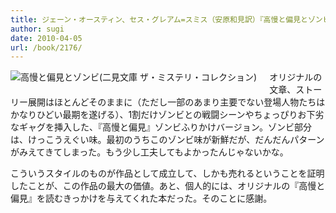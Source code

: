 ```yaml
---
title: ジェーン・オースティン、セス・グレアム=スミス（安原和見訳）『高慢と偏見とゾンビ』
author: sugi
date: 2010-04-05
url: /book/2176/
---
```

<a href="http://www.amazon.co.jp/exec/obidos/ASIN/4576100076/chezsugi-22/ref=nosim/" name="amazletlink" target="_blank"><img src="http://i2.wp.com/ecx.images-amazon.com/images/I/51hYEn1sZAL._SL160_.jpg?w=660" alt="高慢と偏見とゾンビ(二見文庫 ザ・ミステリ・コレクション)" class="alignleft" style="float: left; margin: 0 20px 20px 0;" data-recalc-dims="1" /></a>

オリジナルの文章、ストーリー展開はほとんどそのままに（ただし一部のあまり主要でない登場人物たちはかなりひどい最期を遂げる）、1割だけゾンビとの戦闘シーンやちょっぴりお下劣なギャグを挿入した、『高慢と偏見』ゾンビふりかけバージョン。ゾンビ部分は、けっこうえぐい味。最初のうちこのゾンビ味が新鮮だが、だんだんパターンがみえてきてしまった。もう少し工夫してもよかったんじゃないかな。

こういうスタイルのものが作品として成立して、しかも売れるということを証明したことが、この作品の最大の価値。あと、個人的には、オリジナルの『高慢と偏見』を読むきっかけを与えてくれた本だった。そのことに感謝。

